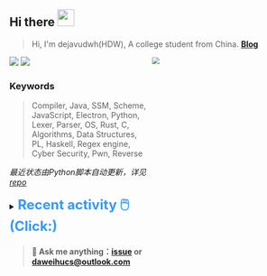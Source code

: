 ## Hi there <img src="https://raw.githubusercontent.com/MartinHeinz/MartinHeinz/master/wave.gif" width="30px">

> Hi, I'm dejavudwh(HDW), A college student from China. **[Blog](https://www.cnblogs.com/secoding)** 

![](https://komarev.com/ghpvc/?username=dejavudwh)
<img src="https://img.shields.io/badge/BLOG-dejavudwh-blue"><a href="https://www.cnblogs.com/secoding/"></a></img>
<img align="right" width="50%" src="https://github-readme-stats.vercel.app/api?username=dejavudwh&show_icons=true&theme=onedark&count_private=true" style="zoom: 80%;" /> 

### Keywords 

> Compiler, Java, SSM, Scheme, JavaScript, Electron, Python, Lexer, Parser, OS, Rust, C, Algorithms, Data Structures, PL, Haskell, Regex engine, Cyber Security, Pwn, Reverse

*最近状态由Python脚本自动更新，详见<a href="https://github.com/dejavudwh/dejavudwh"> repo</a>*

<details>

  <summary><font size="5.5" color="#3399FF"><b>Recent activity 🖱️(Click:)</b></font></summary>

  - <details open>

    <summary><font size="3.5" color="#3399FF"><b>Recent Post 🖱️</b></font></summary>
    <br>
    <table>
    <tr>
    <td>
    <!-- ZHIHUPOSTS:START --> 

    <!-- ZHIHUPOSTS:END -->
    </td>
    <td>
    <!-- GITHUB:START -->

    - [dejavudwh starred forthespada/CS-Books](https://github.com/forthespada/CS-Books) - 2021-09-27T01:16:20Z
    - [dejavudwh pushed to master in dejavudwh/Sachet](https://github.com/dejavudwh/Sachet/compare/383fe9864b...f4687b48bc) - 2021-09-21T13:35:24Z
    - [dejavudwh pushed to master in dejavudwh/Sachet](https://github.com/dejavudwh/Sachet/compare/c8104b350c...383fe9864b) - 2021-09-21T13:22:37Z
    - [dejavudwh pushed to master in dejavudwh/Sachet](https://github.com/dejavudwh/Sachet/compare/e4d058ccae...c8104b350c) - 2021-09-21T12:51:00Z
    - [dejavudwh pushed to master in dejavudwh/Sachet](https://github.com/dejavudwh/Sachet/compare/5367cd064a...e4d058ccae) - 2021-09-21T11:14:45Z
    <!-- GITHUB:END -->
    </td>
    </tr>
    </table>
  </details>

</details>

> #### 💬 Ask me anything：[issue](https://github.com/dejavudwh/dejavudwh/issues) or [daweihucs@outlook.com](mailto:daweihucs@outlook.com)